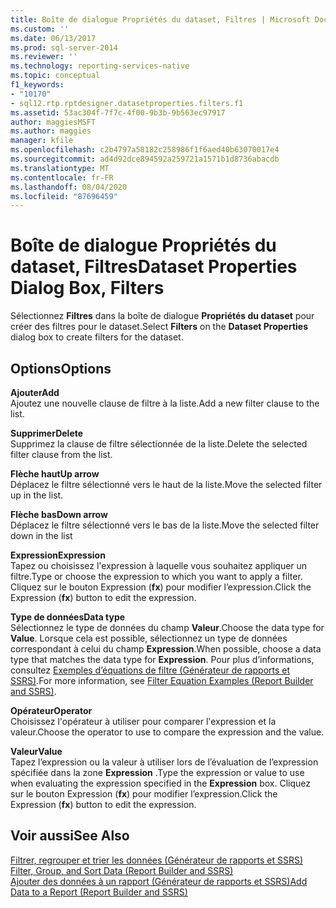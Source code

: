 ```yaml
---
title: Boîte de dialogue Propriétés du dataset, Filtres | Microsoft Docs
ms.custom: ''
ms.date: 06/13/2017
ms.prod: sql-server-2014
ms.reviewer: ''
ms.technology: reporting-services-native
ms.topic: conceptual
f1_keywords:
- "10170"
- sql12.rtp.rptdesigner.datasetproperties.filters.f1
ms.assetid: 53ac304f-7f7c-4f00-9b3b-9b563ec97917
author: maggiesMSFT
ms.author: maggies
manager: kfile
ms.openlocfilehash: c2b4797a58182c258986f1f6aed40b63070017e4
ms.sourcegitcommit: ad4d92dce894592a259721a1571b1d8736abacdb
ms.translationtype: MT
ms.contentlocale: fr-FR
ms.lasthandoff: 08/04/2020
ms.locfileid: "87696459"
---
```

# <a name="dataset-properties-dialog-box-filters"></a><span data-ttu-id="cb0d0-102">Boîte de dialogue Propriétés du dataset, Filtres</span><span class="sxs-lookup"><span data-stu-id="cb0d0-102">Dataset Properties Dialog Box, Filters</span></span>
  <span data-ttu-id="cb0d0-103">Sélectionnez **Filtres** dans la boîte de dialogue **Propriétés du dataset** pour créer des filtres pour le dataset.</span><span class="sxs-lookup"><span data-stu-id="cb0d0-103">Select **Filters** on the **Dataset Properties** dialog box to create filters for the dataset.</span></span>  
  
## <a name="options"></a><span data-ttu-id="cb0d0-104">Options</span><span class="sxs-lookup"><span data-stu-id="cb0d0-104">Options</span></span>  
 <span data-ttu-id="cb0d0-105">**Ajouter**</span><span class="sxs-lookup"><span data-stu-id="cb0d0-105">**Add**</span></span>  
 <span data-ttu-id="cb0d0-106">Ajoutez une nouvelle clause de filtre à la liste.</span><span class="sxs-lookup"><span data-stu-id="cb0d0-106">Add a new filter clause to the list.</span></span>  
  
 <span data-ttu-id="cb0d0-107">**Supprimer**</span><span class="sxs-lookup"><span data-stu-id="cb0d0-107">**Delete**</span></span>  
 <span data-ttu-id="cb0d0-108">Supprimez la clause de filtre sélectionnée de la liste.</span><span class="sxs-lookup"><span data-stu-id="cb0d0-108">Delete the selected filter clause from the list.</span></span>  
  
 <span data-ttu-id="cb0d0-109">**Flèche haut**</span><span class="sxs-lookup"><span data-stu-id="cb0d0-109">**Up arrow**</span></span>  
 <span data-ttu-id="cb0d0-110">Déplacez le filtre sélectionné vers le haut de la liste.</span><span class="sxs-lookup"><span data-stu-id="cb0d0-110">Move the selected filter up in the list.</span></span>  
  
 <span data-ttu-id="cb0d0-111">**Flèche bas**</span><span class="sxs-lookup"><span data-stu-id="cb0d0-111">**Down arrow**</span></span>  
 <span data-ttu-id="cb0d0-112">Déplacez le filtre sélectionné vers le bas de la liste.</span><span class="sxs-lookup"><span data-stu-id="cb0d0-112">Move the selected filter down in the list</span></span>  
  
 <span data-ttu-id="cb0d0-113">**Expression**</span><span class="sxs-lookup"><span data-stu-id="cb0d0-113">**Expression**</span></span>  
 <span data-ttu-id="cb0d0-114">Tapez ou choisissez l'expression à laquelle vous souhaitez appliquer un filtre.</span><span class="sxs-lookup"><span data-stu-id="cb0d0-114">Type or choose the expression to which you want to apply a filter.</span></span> <span data-ttu-id="cb0d0-115">Cliquez sur le bouton Expression (**fx**) pour modifier l’expression.</span><span class="sxs-lookup"><span data-stu-id="cb0d0-115">Click the Expression (**fx**) button to edit the expression.</span></span>  
  
 <span data-ttu-id="cb0d0-116">**Type de données**</span><span class="sxs-lookup"><span data-stu-id="cb0d0-116">**Data type**</span></span>  
 <span data-ttu-id="cb0d0-117">Sélectionnez le type de données du champ **Valeur**.</span><span class="sxs-lookup"><span data-stu-id="cb0d0-117">Choose the data type for **Value**.</span></span> <span data-ttu-id="cb0d0-118">Lorsque cela est possible, sélectionnez un type de données correspondant à celui du champ **Expression**.</span><span class="sxs-lookup"><span data-stu-id="cb0d0-118">When possible, choose a data type that matches the data type for **Expression**.</span></span> <span data-ttu-id="cb0d0-119">Pour plus d’informations, consultez [Exemples d’équations de filtre &#40;Générateur de rapports et SSRS&#41;](../report-design/filter-equation-examples-report-builder-and-ssrs.md).</span><span class="sxs-lookup"><span data-stu-id="cb0d0-119">For more information, see [Filter Equation Examples &#40;Report Builder and SSRS&#41;](../report-design/filter-equation-examples-report-builder-and-ssrs.md).</span></span>  
  
 <span data-ttu-id="cb0d0-120">**Opérateur**</span><span class="sxs-lookup"><span data-stu-id="cb0d0-120">**Operator**</span></span>  
 <span data-ttu-id="cb0d0-121">Choisissez l'opérateur à utiliser pour comparer l'expression et la valeur.</span><span class="sxs-lookup"><span data-stu-id="cb0d0-121">Choose the operator to use to compare the expression and the value.</span></span>  
  
 <span data-ttu-id="cb0d0-122">**Valeur**</span><span class="sxs-lookup"><span data-stu-id="cb0d0-122">**Value**</span></span>  
 <span data-ttu-id="cb0d0-123">Tapez l’expression ou la valeur à utiliser lors de l’évaluation de l’expression spécifiée dans la zone **Expression** .</span><span class="sxs-lookup"><span data-stu-id="cb0d0-123">Type the expression or value to use when evaluating the expression specified in the **Expression** box.</span></span> <span data-ttu-id="cb0d0-124">Cliquez sur le bouton Expression (**fx**) pour modifier l’expression.</span><span class="sxs-lookup"><span data-stu-id="cb0d0-124">Click the Expression (**fx**) button to edit the expression.</span></span>  
  
## <a name="see-also"></a><span data-ttu-id="cb0d0-125">Voir aussi</span><span class="sxs-lookup"><span data-stu-id="cb0d0-125">See Also</span></span>  
 <span data-ttu-id="cb0d0-126">[Filtrer, regrouper et trier les données &#40;Générateur de rapports et SSRS&#41;](../report-design/filter-group-and-sort-data-report-builder-and-ssrs.md) </span><span class="sxs-lookup"><span data-stu-id="cb0d0-126">[Filter, Group, and Sort Data &#40;Report Builder and SSRS&#41;](../report-design/filter-group-and-sort-data-report-builder-and-ssrs.md) </span></span>  
 [<span data-ttu-id="cb0d0-127">Ajouter des données à un rapport &#40;Générateur de rapports et SSRS&#41;</span><span class="sxs-lookup"><span data-stu-id="cb0d0-127">Add Data to a Report &#40;Report Builder and SSRS&#41;</span></span>](report-datasets-ssrs.md)  
  
  
